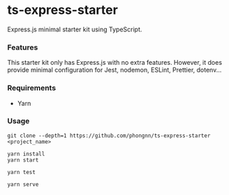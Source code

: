 # ts-express-starter

Express.js minimal starter kit using TypeScript.

### Features

This starter kit only has Express.js with no extra features. However, it does provide minimal configuration for Jest, nodemon, ESLint, Prettier, dotenv...

### Requirements

- Yarn

### Usage

```
git clone --depth=1 https://github.com/phongnn/ts-express-starter <project_name>
```

```
yarn install
yarn start
```

```
yarn test
```

```
yarn serve
```
